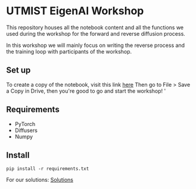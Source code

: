 # UTMIST EigenAI Workshop 

This repository houses all the notebook content and all the functions we used during the workshop for the forward and reverse diffusion process.

In this workshop we will mainly focus on writing the reverse process and the training loop with participants of the workshop.

## Set up
To create a copy of the notebook, visit this link [here](https://colab.research.google.com/drive/1i0PO96r5YLYDAfC1IIHFiEcyQYyKjRo1?usp=sharing)
Then go to File > Save a Copy in Drive, then you're good to go and start the workshop!
'
## Requirements
* PyTorch
* Diffusers
* Numpy

## Install
```
pip install -r requirements.txt
```

For our solutions:
[Solutions](https://colab.research.google.com/drive/1GhKN6Jr4tXsUQAjY8-8G7rby5TYyNTqM?usp=sharing)
